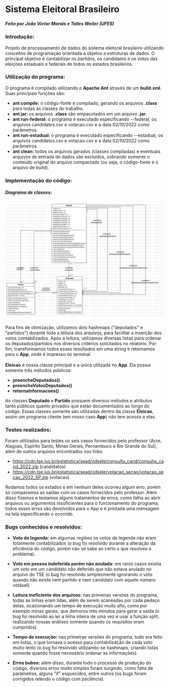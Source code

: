 <h1>Sistema Eleitoral Brasileiro</h1>
<h5>Feito por João Victor Morais e Talles Weiler (UFES)</h5>

<h3>Introdução:</h3>
<p>
Projeto de processamento de dados do sistema eleitoral brasileiro utilizando conceitos de programação orientada a objetos e estruturas de dados. O principal objetivo é contabilizar os partidos, os candidatos e os votos das eleições estaduais e federais de todos os estados brasileiros.
</p>

<h3>Utilização do programa:</h3>
<p>
O programa é compilado utilizando o <b>Apache Ant</b> através de um <b>build.xml</b>. Suas principais funções são:

- <b>ant compile:</b> o código-fonte é compilado, gerando os arquivos <b>.class</b> para todas as classes do trabalho.
- <b>ant jar:</b> os arquivos <b>.class</b> são empacotados em um arquivo <b>.jar</b>.
- <b>ant run-federal:</b> o programa é executado especificando --federal, os arquivos candidatos.csv e votacao.csv e a data 02/10/2022 como parâmetros.
- <b>ant run-estadual:</b> o programa é executado especificando --estadual, os arquivos candidatos.csv e votacao.csv e a data 02/10/2022 como parâmetros.
- <b>ant clean:</b> todos os arquivos gerados (classes compiladas) e eventuais arquivos de entrada de dados são excluídos, sobrando somente o conteúdo original do arquivo compactado (ou seja, o código-fonte e o arquivo de build).
</p>

<h3>Implementação do código:</h3>
<h5>Diagrama de classes:</h5>
<img src="doc/diagrama-de-classes.png">
<p>
Para fins de otimização, utilizamos dois hashmaps ("deputados" e "partidos") durante toda a leitura dos arquivos, para facilitar a inserção dos votos contabilizados. Após a leitura, utilizamos diversas listas para ordenar os deputados/partidos nos diversos critérios solicitados no relatório. Por fim, transformamos todos esses resultados em uma string e retornamos para o <b>App</b>, onde é impresso no terminal.<br><br>
<b>Eleicao</b> é nossa classe principal e a única utilizada no <b>App</b>. Ela possui somente três métodos públicos:

- <b>preencheDeputados()</b>
- <b>preencheVotosDeputados()</b>
- <b>retornaInformacoes()</b>

As classes <b>Deputado</b> e <b>Partido</b> possuem diversos métodos e atributos tanto públicos quanto privados que estão documentados ao longo do código. Essas classes somente são utilizadas dentro da classe <b>Eleicao</b>, assim um programa cliente (em nosso caso <b>App</b>) não tem acesso a elas.

</p>

<h3>Testes realizados:</h3>

<p>
Foram utilizados para testes os seis casos fornecidos pelo professor (Acre, Alagoas, Espirito Santo, Minas Gerais, Pernambuco e Rio Grande do Sul), além de outros arquivos encontrados nos links:

- https://cdn.tse.jus.br/estatistica/sead/odsele/consulta_cand/consulta_cand_2022.zip (candidatos)
- https://cdn.tse.jus.br/estatistica/sead/odsele/votacao_secao/votacao_secao_2022_SP.zip (votacao)

Rodamos todos os estados e em nenhum deles ocorreu algum erro, porém só comparamos as saídas com os casos fornecidos pelo professor. Além disso fizemos e testamos alguns tratamentos de erros, como falha ao abrir arquivos ou argumentos insuficientes para o funcionamento do programa, todos esses erros são devolvidos para o App e é printada uma mensagem na tela especificando o ocorrido.

</p>

<h3>Bugs conhecidos e resolvidos:</h3>

<p>

- <b>Voto de legenda:</b> em algumas regiões os votos de legenda não eram totalmente contabilizados (o bug foi resolvido durante a alteração da eficiência do código, porém não se sabe ao certo o que resolveu o problema).

- <b>Voto em pessoa indeferida porém não anulada:</b> em raros casos existia um voto em um candidato não deferido que não estava anulado no arquivo do TSE (o bug foi resolvido simplesmente ignorando o voto quando não existe nem partido e nem candidato com aquele número votável).

- <b>Leitura ineficiente dos arquivos:</b> nas primeiras versões do programa, todas as linhas eram lidas, além de serem scaneadas por cada pedaço delas, ocasionando um tempo de execução muito alto, como por exemplo minas gerais, que demorou três minutos para gerar a saída (o bug foi resolvido ao ler a linha inteira de uma vez e usar a função split, realizando nossas análises somente quando os requisitos eram cumpridos).

- <b>Tempo de execução:</b> nas primeiras versões do programa, tudo era feito em listas, o que tornava o acesso para contabilização de cada voto muito lento (o bug foi resolvido utilizando-se hashmaps, criando listas somente quando fosse necessário ordenar as informações).

- <b>Erros bobos:</b> além disso, durante todo o processo de produção do código, diversos erros muito simples foram surgindo, como falta de parâmetros, alguns "if" esquecidos, entre outros (os bugs foram corrigidos relendo o código com paciência).
</p>
